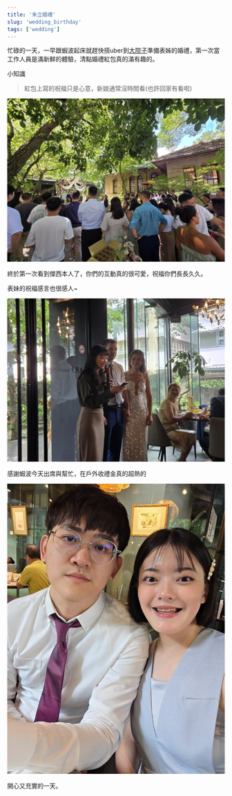 ```yaml
---
title: '朱立婚禮'
slug: 'wedding_birthday'
tags: ['wedding']
---
```


忙碌的一天，一早跟蝦波起床就趕快搭uber到[大院子](https://www.google.com.tw/maps/place/%E5%A4%A7%E9%99%A2%E5%AD%90/@25.0241323,121.5297663,17z/data=!3m1!4b1!4m6!3m5!1s0x3442a9b5eeee7913:0x53e4aa850caf0369!8m2!3d25.0241323!4d121.5323412!16s%2Fg%2F11g233hysw?entry=ttu&g_ep=EgoyMDI1MDkxMC4wIKXMDSoASAFQAw%3D%3D)準備表姊的婚禮，第一次當工作人員是滿新鮮的體驗，清點婚禮紅包真的滿有趣的。

小知識

> 紅包上寫的祝福只是心意，新娘通常沒時間看(也許回家有看啦)
 
![img](./img_20250914/023.webp)

終於第一次看到傑西本人了，你們的互動真的很可愛，祝福你們長長久久。

表妹的祝福感言也很感人~

![img](./img_20250914/043.webp)

感謝蝦波今天出席與幫忙，在戶外收禮金真的超熱的

![img](./img_20250914/123.webp)

開心又充實的一天。
